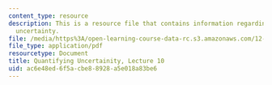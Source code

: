 ```yaml
---
content_type: resource
description: This is a resource file that contains information regarding quantifying
  uncertainty.
file: /media/https%3A/open-learning-course-data-rc.s3.amazonaws.com/12-s990-quantifying-uncertainty-fall-2012/ac6e48ed6f5acbe88928a5e018a83be6_MIT12_S990F12_Lecture10.pdf
file_type: application/pdf
resourcetype: Document
title: Quantifying Uncertainity, Lecture 10
uid: ac6e48ed-6f5a-cbe8-8928-a5e018a83be6
---
```


